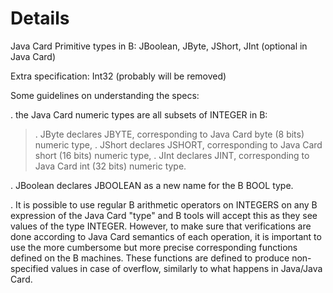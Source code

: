 # Details #

Java Card Primitive types in B: JBoolean, JByte, JShort, JInt (optional in Java Card)

Extra specification: Int32 (probably will be removed)

Some guidelines on understanding the specs:

. the Java Card numeric types are all subsets of INTEGER in B:
> . JByte declares JBYTE, corresponding to Java Card byte (8 bits) numeric type,
> . JShort declares JSHORT, corresponding to Java Card short (16 bits) numeric type,
> . JInt declares JINT, corresponding to Java Card int (32 bits) numeric type.

. JBoolean declares JBOOLEAN as a new name for the B BOOL type.

. It is possible to use regular B arithmetic operators on INTEGERS on any B expression of the
Java Card "type" and B tools will accept this as they see values of the type INTEGER. However,
to make sure that verifications are done according to Java Card semantics of each operation, it
is important to use the more cumbersome but more precise corresponding functions defined on the
B machines. These functions are defined to produce non-specified values in case of overflow,
similarly to what happens in Java/Java Card.


